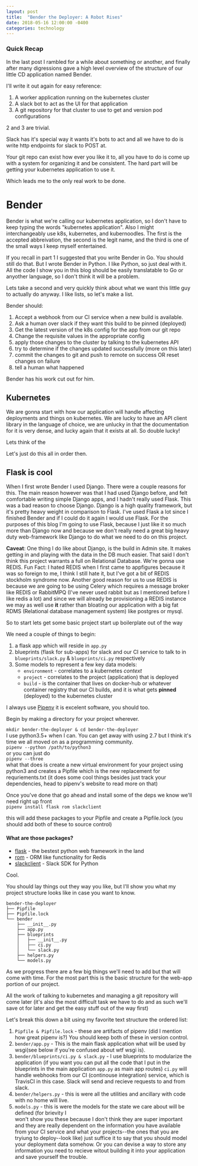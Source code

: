 ```yaml
---
layout: post
title:  "Bender the Deployer: A Robot Rises"
date: 2018-05-16 12:00:00 -0400
categories: technology
---
```


### Quick Recap

In the last post I rambled for a while about something or another, and finally after many digressions
gave a high level overview of the structure of our little CD application named Bender.

I'll write it out again for easy reference:

1. A worker application running on the kubernetes cluster
2. A slack bot to act as the UI for that application
3. A git repository for that cluster to use to get and version pod configurations

2 and 3 are trivial.

Slack has it's special way it wants it's bots to act and all we have to
do is write http endpoints for slack to POST at. 

Your git repo can exist how ever you like it to, all you have to do is come up with a system for 
organizing it and be consistent. The hard part will be getting your kubernetes application to 
use it.

Which leads me to the only real work to be done.

# Bender

Bender is what we're calling our kubernetes application, so I don't have to keep typing the words 
"kubernetes application". Also I might interchangeably use k8s, kubernetes, and kubernoodles. The
first is the accepted abbreivation, the second is the legit name, and the third is one of the small
ways I keep myself entertained.

If you recall in part 1 I suggested that you write Bender in Go. You should still do that. But 
I wrote Bender in Python. I like Python, so just deal with it. All the code I show you in this blog 
should be easily translatable to Go or anyother language, so I don't think it will be a problem.

Lets take a second and very quickly think about what we want this little guy to actually do anyway.
I like lists, so let's make a list.

Bender should:

1. Accept a webhook from our CI service when a new build is available.
2. Ask a human over slack if they want this build to be pinned (deployed)
3. Get the latest version of the k8s config for the app from our git repo
4. Change the requisite values in the appropriate config
5. apply those changes to the cluster by talking to the kubernetes API
6. try to determine if the changes updated successfully (more on this later)
7. commit the changes to git and push to remote on success OR reset changes on failure
8. tell a human what happened

Bender has his work cut out for him.

## Kubernetes

We are gonna start with how our application will handle affecting deployments and things on kubernetes.
We are lucky to have an API client library in the language of choice, we are unlucky in that the 
documentation for it is very dense, and lucky again that it exists at all. So double lucky!

Lets think of the 



Let's just do this all in order then.

## Flask is cool

When I first wrote Bender I used Django. There were a couple reasons for this.
The main reason however was that I had used Django before, and felt comfortable 
writing simple Django apps, and I hadn't really used Flask. This was a bad reason to 
choose Django. Django is a high quality framework, but it's pretty heavy weight in 
comparison to Flask. I've used Flask a lot since I finished Bender and if I could do it
again I would use Flask. For the purposes of this blog I'm going to use Flask, because I 
just like it so much more than Django now and because we don't really need a great big heavy
duty web-framework like Django to do what we need to do on this project.

**Caveat**: One thing I do like about Django, is the build in Admin site. It makes getting in
and playing with the data in the DB much easier. That said I don't think this project warrants 
a full on Relational Database. We're gonna use REDIS. Fun Fact: I hated REDIS when I first came 
to appfigures because it was so foreign to me, I think I still hate it, but I've got a bit of
REDIS stockholm syndrome now. Another good reason for us to use REDIS is because we are going to 
be using Celery which requires a message broker like REDIS or RabbitMPQ (I've never used rabbit
but as I mentioned before I like redis a lot) and since we will already be provisioning a REDIS
instance we may as well use **it** rather than bloating our application with a big fat RDMS (Relational
database management system) like postgres or mysql.

So to start lets get some basic project start up boilerplate out of the way

We need a couple of things to begin:

1. a flask app which will reside in `app.py`
2. blueprints (flask for sub-apps) for slack and our CI service to talk to in `blueprints/slack.py` &
`blueprints/ci.py` respectively
3. Some models to represent a few key data models: 
    * `environment` - correlates to a kubernetes *context*
    * `project` - correlates to the project (application) that is deployed
    * `build` - is the container that lives on docker-hub or whatever container registry that our CI 
    builds, and it is what gets **pinned** (deployed) to the kubernetes cluster

I always use [Pipenv](http://pipenv.org/) it is excelent software, you should too.

Begin by making a directory for your project wherever.

`mkdir bender-the-deployer & cd bender-the-deployer`  
I use python3.5+ when I can. You can get away with using 2.7 but I think it's time we all moved on
as a programming community.  
`pipenv --python /path/to/python3`  
or you can just do  
`pipenv --three`  
what that does is create a new virtual environment for your project using python3 and creates a Pipfile
which is the new replacement for requriements.txt (it does some cool things besides just track your
dependencies, head to pipenv's website to read more on that)

Once you've done that go ahead and install some of the deps we know we'll need right up front  
`pipenv install flask rom slackclient`

this will add these packages to your Pipfile and create a Pipfile.lock (you should add both of these
to source control)

#### What are those packages?

* [flask](http://flask.pocoo.org/) - the bestest python web framework in the land
* [rom](https://josiahcarlson.github.io/rom/rom.html#documentation) - ORM like functionality for Redis
* [slackclient](https://slackapi.github.io/python-slackclient/) - Slack SDK for Python

Cool.

You should lay things out they way you like, but I'll show you what my project structure looks like in
case you want to know.

```
bender-the-deployer
├── Pipfile
├── Pipfile.lock
└── bender
    ├── __init__.py
    ├── app.py
    ├── blueprints
    │   ├── __init__.py
    │   ├── ci.py
    │   └── slack.py
    ├── helpers.py
    └── models.py
```

As we progress there are a few big things we'll need to add but that will come with time.
For the most part this is the basic structure for the web-app portion of our project.

All the work of talking to kubernetes and managing a git repository will come later (it's also
the most difficult task we have to do and as such we'll save ot for later and get the easy stuff
out of the way first)

Let's break this down a bit using my favorite text structure the ordered list:

1. `Pipfile & Pipfile.lock` - these are artifacts of pipenv (did I mention how great pipenv is?) You 
should keep both of these in version control.
2. `bender/app.py` - This is the main flask application what will be used by wsgi(see below if you're 
confused about wtf wsgi is).
3. `bender/blueprints/ci.py & slack.py` - I use blueprints to modularize the application (if you want 
you can put all the code that I put in the blueprints in the main application `app.py` as main app 
routes) `ci.py` will handle webhooks from our CI (continouse integration) service, which is TravisCI in 
this case. Slack will send and recieve requests to and from slack.
4. `bender/helpers.py` - this is were all the utilities and ancillary with code with no home will live.
5. `models.py` - this is were the models for the state we care about will be defined (for brievity I  
won't show you these because I don't think they are super important and they are really dependent on
the information you have available from your CI service and what your projects--the ones that you are
tryiung to deploy--look like) just suffice it to say that you should model your deployment data 
somehow. Or you can devise a way to store any information you need to recieve witout building it into 
your application and save yourself the trouble.



